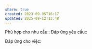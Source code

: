 ```yaml
---
share: true
created: 2023-09-05T16:17
updated: 2025-09-12T13:48
---
```

Phù hợp cho nhu cầu:: 
Đáp ứng yêu cầu:: 

Đáp ứng cho việc:

